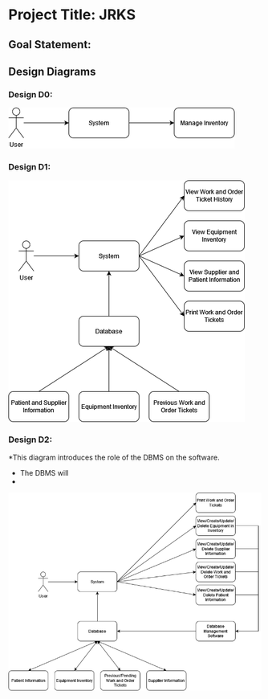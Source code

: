 # Project Title: JRKS
## Goal Statement:


## Design Diagrams
### Design D0:



![AltText](images/DesignD0.png?raw=true "Diagram0")

### Design D1:



![AltText](images/DesignD1.png?raw=true "Diagram1")

### Design D2:

*This diagram introduces the role of the DBMS on the software.
  * The DBMS will 
*

![AltText](images/DesignD2.png?raw=true "Diagram2")
